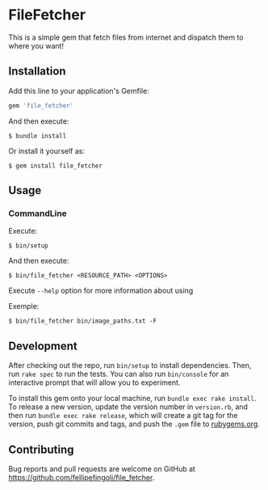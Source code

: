 # FileFetcher

This is a simple gem that fetch files from internet and dispatch them to where you want!

## Installation

Add this line to your application's Gemfile:

```ruby
gem 'file_fetcher'
```

And then execute:

    $ bundle install

Or install it yourself as:

    $ gem install file_fetcher

## Usage

### CommandLine

Execute:

    $ bin/setup

And then execute:

    $ bin/file_fetcher <RESOURCE_PATH> <OPTIONS>

Execute `--help` option for more information about using

Exemple:

    $ bin/file_fetcher bin/image_paths.txt -F

## Development

After checking out the repo, run `bin/setup` to install dependencies. Then, run `rake spec` to run the tests. You can also run `bin/console` for an interactive prompt that will allow you to experiment.

To install this gem onto your local machine, run `bundle exec rake install`. To release a new version, update the version number in `version.rb`, and then run `bundle exec rake release`, which will create a git tag for the version, push git commits and tags, and push the `.gem` file to [rubygems.org](https://rubygems.org).

## Contributing

Bug reports and pull requests are welcome on GitHub at https://github.com/fellipefingoli/file_fetcher.
